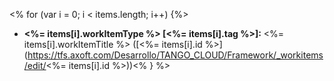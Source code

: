 ﻿<% for (var i = 0; i < items.length; i++) {%>
- **<%= items[i].workItemType %> [<%= items[i].tag %>]:** <%= items[i].workItemTitle %> ([<%= items[i].id %>](https://tfs.axoft.com/Desarrollo/TANGO_CLOUD/Framework/_workitems/edit/<%= items[i].id %>))<% } %>